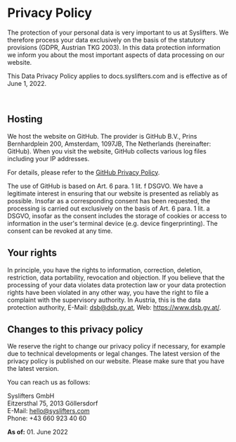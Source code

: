 # Privacy Policy

The protection of your personal data is very important to us at Syslifters. We therefore process your data exclusively on the basis of the statutory provisions (GDPR, Austrian TKG 2003). In this data protection information we inform you about the most important aspects of data processing on our website.

This Data Privacy Policy applies to docs.syslifters.com and is effective as of June 1, 2022.

‍

## Hosting

We host the website on GitHub. The provider is GitHub B.V., Prins Bernhardplein 200, Amsterdam, 1097JB, The Netherlands (hereinafter: GitHub). When you visit the website, GitHub collects various log files including your IP addresses.

For details, please refer to the [GitHub Privacy Policy](https://docs.github.com/en/site-policy/privacy-policies/github-privacy-statement).

The use of GitHub is based on Art. 6 para. 1 lit. f DSGVO. We have a legitimate interest in ensuring that our website is presented as reliably as possible. Insofar as a corresponding consent has been requested, the processing is carried out exclusively on the basis of Art. 6 para. 1 lit. a DSGVO, insofar as the consent includes the storage of cookies or access to information in the user's terminal device (e.g. device fingerprinting). The consent can be revoked at any time.

## Your rights

In principle, you have the rights to information, correction, deletion, restriction, data portability, revocation and objection. If you believe that the processing of your data violates data protection law or your data protection rights have been violated in any other way, you have the right to file a complaint with the supervisory authority. In Austria, this is the data protection authority, E-Mail: dsb@dsb.gv.at, Web: https://www.dsb.gv.at/.

## Changes to this privacy policy

We reserve the right to change our privacy policy if necessary, for example due to technical developments or legal changes. The latest version of the privacy policy is published on our website. Please make sure that you have the latest version.

You can reach us as follows:

Syslifters GmbH  
Eitzersthal 75, 2013 Göllersdorf  
E-Mail: <a href="&#x6d;&#x61;&#x69;&#x6c;&#x74;&#x6f;&#x3a;&#x68;&#x65;&#x6c;&#x6c;&#x6f;&#x40;&#x73;&#x79;&#x73;&#x6c;&#x69;&#x66;&#x74;&#x65;&#x72;&#x73;&#x2e;&#x63;&#x6f;&#x6d;">&#x68;&#x65;&#x6c;&#x6c;&#x6f;&#x40;&#x73;&#x79;&#x73;&#x6c;<!-- mail@example.com -->&#x69;&#x66;&#x74;&#x65;&#x72;&#x73;&#x2e;&#x63;&#x6f;&#x6d;</a>  
Phone: +43 660 923 40 60

‍**As of:** 01. June 2022

